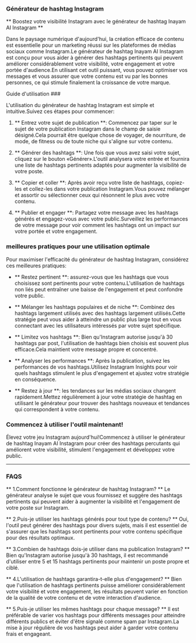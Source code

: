 ### Générateur de hashtag Instagram

** Boostez votre visibilité Instagram avec le générateur de hashtag Inayam AI Instagram **

Dans le paysage numérique d'aujourd'hui, la création efficace de contenu est essentielle pour un marketing réussi sur les plateformes de médias sociaux comme Instagram.Le générateur de hashtag Inayam AI Instagram est conçu pour vous aider à générer des hashtags pertinents qui peuvent améliorer considérablement votre visibilité, votre engagement et votre portée d'audience.En utilisant cet outil puissant, vous pouvez optimiser vos messages et vous assurer que votre contenu est vu par les bonnes personnes, ce qui stimule finalement la croissance de votre marque.

Guide d'utilisation ###

L'utilisation du générateur de hashtag Instagram est simple et intuitive.Suivez ces étapes pour commencer:

1. ** Entrez votre sujet de publication **: Commencez par taper sur le sujet de votre publication Instagram dans le champ de saisie désigné.Cela pourrait être quelque chose de voyager, de nourriture, de mode, de fitness ou de toute niche qui s'aligne sur votre contenu.

2. ** Générer des hashtags **: Une fois que vous avez saisi votre sujet, cliquez sur le bouton «Générer».L'outil analysera votre entrée et fournira une liste de hashtags pertinents adaptés pour augmenter la visibilité de votre poste.

3. ** Copier et coller **: Après avoir reçu votre liste de hashtags, copiez-les et collez-les dans votre publication Instagram.Vous pouvez mélanger et assortir ou sélectionner ceux qui résonnent le plus avec votre contenu.

4. ** Publier et engager **: Partagez votre message avec les hashtags générés et engagez-vous avec votre public.Surveillez les performances de votre message pour voir comment les hashtags ont un impact sur votre portée et votre engagement.

### meilleures pratiques pour une utilisation optimale

Pour maximiser l'efficacité du générateur de hashtag Instagram, considérez ces meilleures pratiques:

- ** Restez pertinent **: assurez-vous que les hashtags que vous choisissez sont pertinents pour votre contenu.L'utilisation de hashtags non liés peut entraîner une baisse de l'engagement et peut confondre votre public.

- ** Mélanger les hashtags populaires et de niche **: Combinez des hashtags largement utilisés avec des hashtags largement utilisés.Cette stratégie peut vous aider à atteindre un public plus large tout en vous connectant avec les utilisateurs intéressés par votre sujet spécifique.

- ** Limitez vos hashtags **: Bien qu'Instagram autorise jusqu'à 30 hashtags par post, l'utilisation de hashtags bien choisis est souvent plus efficace.Cela maintient votre message propre et concentré.

- ** Analyser les performances **: Après la publication, suivez les performances de vos hashtags.Utilisez Instagram Insights pour voir quels hashtags stimulent le plus d'engagement et ajustez votre stratégie en conséquence.

- ** Restez à jour **: les tendances sur les médias sociaux changent rapidement.Mettez régulièrement à jour votre stratégie de hashtag en utilisant le générateur pour trouver des hashtags nouveaux et tendances qui correspondent à votre contenu.

### Commencez à utiliser l'outil maintenant!

Élevez votre jeu Instagram aujourd'hui!Commencez à utiliser le générateur de hashtag Inayam AI Instagram pour créer des hashtags percutants qui améliorent votre visibilité, stimulent l'engagement et développez votre public.

---

### FAQS

** 1.Comment fonctionne le générateur de hashtag Instagram? **
Le générateur analyse le sujet que vous fournissez et suggère des hashtags pertinents qui peuvent aider à augmenter la visibilité et l'engagement de votre poste sur Instagram.

** 2.Puis-je utiliser les hashtags générés pour tout type de contenu? **
Oui, l'outil peut générer des hashtags pour divers sujets, mais il est essentiel de s'assurer que les hashtags sont pertinents pour votre contenu spécifique pour des résultats optimaux.

** 3.Combien de hashtags dois-je utiliser dans ma publication Instagram? **
Bien qu'Instagram autorise jusqu'à 30 hashtags, il est recommandé d'utiliser entre 5 et 15 hashtags pertinents pour maintenir un poste propre et ciblé.

** 4.L'utilisation de hashtags garantira-t-elle plus d'engagement? **
Bien que l'utilisation de hashtags pertinents puisse améliorer considérablement votre visibilité et votre engagement, les résultats peuvent varier en fonction de la qualité de votre contenu et de votre interaction d'audience.

** 5.Puis-je utiliser les mêmes hashtags pour chaque message? **
Il est préférable de varier vos hashtags pour différents messages pour atteindre différents publics et éviter d'être signalé comme spam par Instagram.La mise à jour régulière de vos hashtags peut aider à garder votre contenu frais et engageant.